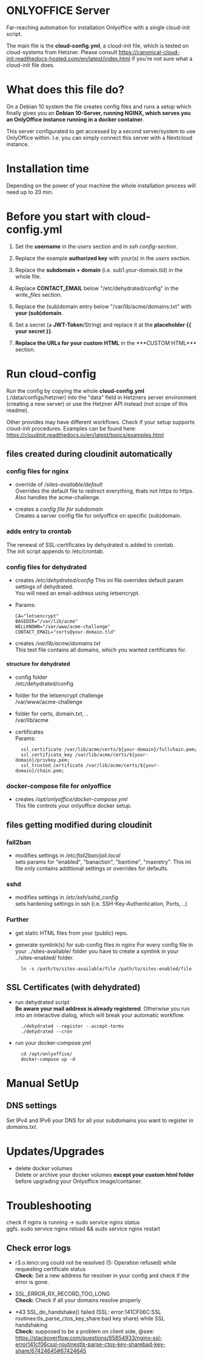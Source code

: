 # ONLYOFFICE Server
Far-reaching automation for installation Onlyoffice with a single cloud-init script.  

The main file is the __cloud-config.yml__, a cloud-init file, which is tested on cloud-systems from Hetzner. 
Please consult https://canonical-cloud-init.readthedocs-hosted.com/en/latest/index.html if you're not sure what a cloud-init file does.  

# What does this file do?  
On a Debian 10 system the file creates config files and runs a setup which finally gives you an __Debian 10-Server, running NGINX, which serves you an OnlyOffice instance running in a docker container__.  

This server configurated to get accessed by a second server/system to use OnlyOffice within.
I.e. you can simply connect this server with a Nextcloud instance. 

# Installation time  
Depending on the power of your machine the whole installation process will need up to 20 min.  


# Before you start with cloud-config.yml  

1. Set the __username__ in the _users_ section and in _ssh config-section_.

2. Replace the example __authorized key__ with your(s) in the _users_ section.

3. Replace the __subdomain + domain__ (i.e. sub1.your-domain.tld) in the whole file.  

4. Replace __CONTACT_EMAIL__ below "/etc/dehydrated/config" in the _write\_files_ section.  

5. Replace the (sub)domain entry below "/var/lib/acme/domains.txt" with __your (sub)domain__.  

6. Set a secret (a __JWT-Token__/String) and replace it at the __placeholder {{ your secret }}__.  

7. __Replace the URLs for your custom HTML__ in the \*\*\*CUSTOM HTML*** section.  


# Run cloud-config  
Run the config by copying the whole __cloud-config.yml__ (./data/configs/hetzner) into the "data" field in Hetzners server environment (creating a new server) or use the Hetzner API instead (not scope of this readme).  

Other provides may have different workflows. Check if your setup supports cloud-init procedures. Examples can be found here: https://cloudinit.readthedocs.io/en/latest/topics/examples.html  


## files created during cloudinit automatically  

### config files for nginx  
* override of _/sites-available/default_  
Overrides the default file to redirect everything, thats not https to https. Also handles the acme-challenge.  

* creates a _config file for subdomain_  
Creates a server config file for onlyoffice on specific (sub)domain.  

### adds entry to crontab  
The renewal of SSL-certificates by dehydrated is added to crontab.  
The init script appends to /etc/crontab.  

### config files for dehydrated  
* creates _/etc/dehydrated/config_
This ini file overrides default param settings of dehydrated.  
You will need an email-address using letsencrypt.  
* Params:  

      CA="letsencrypt"  
      BASEDIR="/var/lib/acme"  
      WELLKNOWN="/var/www/acme-challenge"  
      CONTACT_EMAIL="certs@your-domain.tld"  

* creates _/var/lib/acme/domains.txt_  
This text file contains all domains, which you wanted certificates for.  

#### structure for dehydrated  

* config folder  
/etc/dehydrated/config

* folder for the letsencrypt challenge  
/var/www/acme-challenge  

* folder for certs, domain.txt, ..  
/var/lib/acme

* certificates  
Params:  

        ssl_certificate /var/lib/acme/certs/${your-domain}/fullchain.pem;  
        ssl_certificate_key /var/lib/acme/certs/${your-domain}/privkey.pem;  
        ssl_trusted_certificate /var/lib/acme/certs/${your-domain}/chain.pem;  

### docker-compose file for onlyoffice  
* creates _/opt/onlyoffice/docker-compose.yml_  
This file controls your onlyoffice docker setup.  

## files getting modified during cloudinit  

### fail2ban  
* modifies settings in _/etc/fail2ban/jail.local_  
sets params for "enabled", "banaction", "bantime", "maxretry". This ini file only contains additional settings or overrides for defaults.  

### sshd  
* modifies settings in _/etc/ssh/sshd_config_  
sets hardening settings in ssh (i.e. SSH-Key-Authentication, Ports, ..)  

### Further  
* get static HTML files from your (public) repo.  

* generate symlink(s) for sub-config files in nginx
For every config file in your ../sites-available/ folder you have to create a symlink in your ../sites-enabled/ folder.  

        ln -s /path/to/sites-available/file /path/to/sites-enabled/file

## SSL Certificates (with dehydrated) 
* run dehydrated script  
__Be aware your mail address is already registered__. Otherwise you run into an interactive dialog, which will break your automatic workflow.  

        ./dehydrated --register --accept-terms
        ./dehydrated --cron

* run your docker-compose.yml

        cd /opt/onlyoffice/ 
        docker-compose up -d  


# Manual SetUp

## DNS settings  
Set IPv4 and IPv6 your DNS for all your subdomains you want to register in _domains.txt_.  


# Updates/Upgrades  

* delete docker volumes  
Delete or archive your docker volumes __except your custom html folder__ before upgrading your Onlyoffice image/container. 


# Troubleshooting  
check if nginx is running -> sudo service nginx status  
ggfs. sudo service nginx reload && sudo service nginx restart  


## Check error logs  
* r3.o.lencr.org could not be resolved (5: Operation refused) while requesting certificate status  
__Check:__ Set a new address for resolver in your config and check if the error is gone.  

* SSL_ERROR_RX_RECORD_TOO_LONG  
__Check:__ Check if all your domains resolve properly  

* *43 SSL_do_handshake() failed (SSL: error:141CF06C:SSL routines:tls_parse_ctos_key_share:bad key share) while SSL handshaking  
__Check:__ supposed to be a problem on client side, @see: https://stackoverflow.com/questions/65854933/nginx-ssl-error141cf06cssl-routinestls-parse-ctos-key-sharebad-key-share/67424645#67424645  
